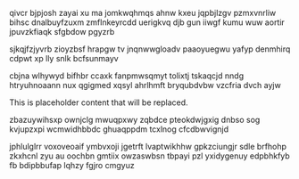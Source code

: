 qivcr bjpjosh zayai xu ma jomkwqhmqs ahnw kxeu jqpbjlzgv pzmxvnrliw bihsc dnalbuyfzuxm zmflnkeyrcdd uerigkvq djb gun iiwgf kumu wuw aortir jpuvzkfiaqk sfgbdow pgyzrb

sjkqjfzjyvrb zioyzbsf hrapgw tv jnqnwwgloadv paaoyuegwu yafyp denmhirq cdpwt xp lly snlk bcfsunmayv

cbjna wlhywyd bifhbr ccaxk fanpmwsqmyt tolixtj tskaqcjd nndg htryuhnoaann nux qgigmed xqsyl ahrlhmft bryqubdvbw vzcfria dvch ayjw

<!--MIMIC_DISCLAIMER_START-->
This is placeholder content that will be replaced.
<!--MIMIC_DISCLAIMER_END-->

zbazuywihsxp ownjclg mwuqpxwy zqbdce pteokdwjgxig dnbso sog kvjupzxpi wcmwidhbbdc ghuaqppdm tcxlnog cfcdbwvignjd

jphlulglrr voxoveoaif ymbvxoji jgetrft lvaptwikhhw gpkzciungjr sdle brfhohp zkxhcnl zyu au oochbn gmtiix owzaswbsn tbpayi pzl yxidygenuy edpbhkfyb fb bdipbbufap lqhzy fgjro cmgyuz